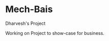 # Mech-Bais
Dharvesh's Project

Working on Project to show-case for business.

<!-- ? # TODO: Check All Routes 

- # /posts, index
  - ## PARAMS postID
    - indexController.getPostByIds
  - ## /new
    - ### POST
      - userController.checkAuth
      - indexController.uploadImage
        - indexController.resizeImage
        - indexController.addPost
  - ## PARAMS username
  - ## /by/:username
    - ### GET
        - indexController.getPostsByUser
  - ## /feed
    - ### GET
      - indexController.getPostFeed
  - ## PARAMS filename
  - ## /play/:filename
    - ### GET
      - indexController.playVideo
  - ## /delete
    - ### DELETE
      - userController.checkAuth
        - indexController.deletePost
  - ## /comment
    - ### PUT
      - userController.checkAuth
        - indexController.toggleComment
  - ## /uncomment
    - ### PUT
      - userController.checkAuth
        - indexController.toggleComment
  - ## /like
    - ### PUT
      - userController.checkAuth
        - indexController.toggleLike
  - ## /unlike
    - ### PUT
      - userController.checkAuth
        - indexController.toggleLike
- # /api, user
  - ## /signup ⚡
    - ### POST ✔
      - userController.validateSignup ✔
        - userController.signup ✔
  - ## /signin ⚡
    - ## POST ✔
      - userController.signin ✔
  - ## /signout ⚡
    - ## GET ✔
      - userController.signout ✔
  - ## PARAMS userId
    - userController.getUserById
  - ## /users/:userId ✖
    - ### GET ✔
      - userController.getAuthUser ✔
    - ### PUT ✖
      - userController.checkAuth ✔
      - userController.uploadAvatar ✖
        - userController.resizeAvatar ✖
        - userController.updateUser ✖
    - ### DELETE ✔
      - userController.checkAuth ✔
        - userController.deleteUser ✔
  - ## /users/profile/:userId ⚡
    - ### GET ✔
    - userController.getUserProfile ✔
  - ## /users/feed/:userId ❔
    - ### GET ✔
      - userController.checkAuth ✔
        - userController.getUserFeed ❔
- # /admin, admin
  - ## userId
    - userController.getUserById
  - ## ROUTE /article/:userId
    - ### GET
      - userController.getAuthUser
        - adminController.getAdminFeed
    - ### POST
      - userController.checkAuth
      - adminController.uploadVideo
        - adminController.uploadToGCS
    - ### PUT
      - userController.checkAuth
      - adminController.uploadVideo
        - adminController.uploadToGCS
    - ### DELETE
      - userController.checkAuth
      - userController.deleteUser
  - ## /play/:filename
    - ### GET
      - indexController.playVideo
  - ## /all/users
    - ### GET
      - adminController.getUsers
  - ## /video/:filename
    - ### DELETE
      - adminController.deleteVideo
  - ## /image/:filename
    - ## DELETE
      - adminController.deleteImage -->

<!--
? USE ME For Creating Good Article
<script src="https://cdn.ckeditor.com/4.11.4/standard/ckeditor.js"></script>

<textarea name='article'></textarea>

<script>
  CKEDITOR.replace('article');
</script>

! Do check this for pagination

'mongoose-paginate-v2'

-->